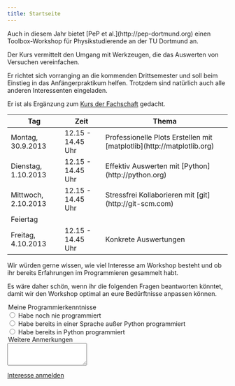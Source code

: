 ```yaml
---
title: Startseite
---
```


<p class="lead">
Auch in diesem Jahr bietet [PeP et al.](http://pep-dortmund.org) einen Toolbox-Workshop für Physikstudierende an der TU Dortmund an.
</p>

<p class="lead">
Der Kurs vermittelt den Umgang mit Werkzeugen, die das Auswerten von Versuchen vereinfachen.
</p>

Er richtet sich vorranging an die kommenden Drittsemester und soll beim Einstieg in das Anfängerpraktikum helfen.
Trotzdem sind natürlich auch alle anderen Interessenten eingeladen.

Er ist als Ergänzung zum [Kurs der Fachschaft](http://project.het.physik.tu-dortmund.de/apkurs/) gedacht.

<div class="container">
<table class="table table-hover">
<thead>
  <tr>
    <th>Tag</th>
    <th>Zeit</th>
    <th>Thema</th>
  </tr>
</thead>
<tbody>
  <tr>
    <td>Montag, 30.9.2013</td>
    <td>12.15 - 14.45 Uhr</td>
    <td>Professionelle Plots Erstellen mit [matplotlib](http://matplotlib.org)</td>
  </tr>
  <tr>
    <td>Dienstag, 1.10.2013</td>
    <td>12.15 - 14.45 Uhr</td>
    <td>Effektiv Auswerten mit [Python](http://python.org)</td>
  </tr>
  <tr>
    <td>Mittwoch, 2.10.2013</td>
    <td>12.15 - 14.45 Uhr</td>
    <td>Stressfrei Kollaborieren mit [git](http://git-scm.com)</td>
  </tr>
  <tr class="warning">
    <td colspan=3> Feiertag </td>
  </tr>
  <tr>
    <td>Freitag, 4.10.2013</td>
    <td>12.15 - 14.45 Uhr</td>
    <td>Konkrete Auswertungen</td>
  </tr>
</tbody>
</table>
</div>

Wir würden gerne wissen, wie viel Interesse am Workshop besteht und ob ihr bereits Erfahrungen im Programmieren gesammelt habt.

Es wäre daher schön, wenn ihr die folgenden Fragen beantworten könntet, damit wir den Workshop optimal an eure Bedürftnisse anpassen können.

<div class="container">
<form>
<div class="form-group">
    <legend>
      Meine Programmierkenntnisse
    </legend>
    <div class="radio">
      <label>
        <input type="radio" name="optionsRadios" id="optionsRadios1" value="option1">
        Habe noch nie programmiert
      </label>
    </div>
    <div class="radio">
      <label>
        <input type="radio" name="optionsRadios" id="optionsRadios2" value="option2">
        Habe bereits in einer Sprache außer Python programmiert
      </label>
    </div>
    <div class="radio">
      <label>
        <input type="radio" name="optionsRadios" id="optionsRadios3" value="option3">
        Habe bereits in Python programmiert
      </label>
    </div>
    <legend>
      Weitere Anmerkungen
    </legend>
    <textarea class="form-control" rows="3"></textarea>
  </div>
</form>
    <a href="#" disabled="disabled" class="btn btn-primary btn-large pull-right">Interesse anmelden</a>
</div>
